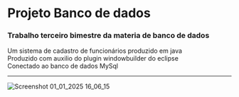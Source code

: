 ﻿# Projeto Banco de dados

### Trabalho terceiro bimestre da materia de banco de dados

Um sistema de cadastro de funcionários produzido em java<br>
Produzido com auxilio do plugin windowbuilder do eclipse<br>
Conectado ao banco de dados MySql
***
![Screenshot 01_01_2025 16_06_15](https://github.com/user-attachments/assets/52c5ab3f-e87e-4361-ac67-9c87ec036612)
